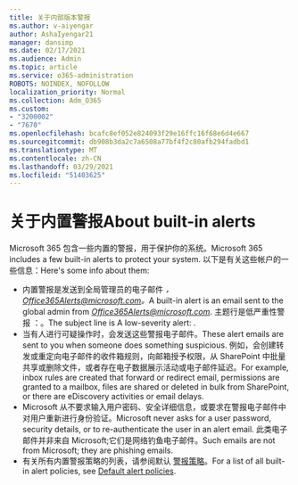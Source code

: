 ```yaml
---
title: 关于内部版本警报
ms.author: v-aiyengar
author: AshaIyengar21
manager: dansimp
ms.date: 02/17/2021
ms.audience: Admin
ms.topic: article
ms.service: o365-administration
ROBOTS: NOINDEX, NOFOLLOW
localization_priority: Normal
ms.collection: Adm_O365
ms.custom:
- "3200002"
- "7670"
ms.openlocfilehash: bcafc8ef052e824093f29e16ffc16f68e6d4e667
ms.sourcegitcommit: db908b3da2c7a6508a77bf4f2c80afb294fadbd1
ms.translationtype: MT
ms.contentlocale: zh-CN
ms.lasthandoff: 03/29/2021
ms.locfileid: "51403625"
---
```

# <a name="about-built-in-alerts"></a><span data-ttu-id="42dfc-102">关于内置警报</span><span class="sxs-lookup"><span data-stu-id="42dfc-102">About built-in alerts</span></span>

<span data-ttu-id="42dfc-103">Microsoft 365 包含一些内置的警报，用于保护你的系统。</span><span class="sxs-lookup"><span data-stu-id="42dfc-103">Microsoft 365 includes a few built-in alerts to protect your system.</span></span> <span data-ttu-id="42dfc-104">以下是有关这些帐户的一些信息：</span><span class="sxs-lookup"><span data-stu-id="42dfc-104">Here's some info about them:</span></span>

- <span data-ttu-id="42dfc-105">内置警报是发送到全局管理员的电子邮件 *，Office365Alerts@microsoft.com。*</span><span class="sxs-lookup"><span data-stu-id="42dfc-105">A built-in alert is an email sent to the global admin from *Office365Alerts@microsoft.com*.</span></span> <span data-ttu-id="42dfc-106">主题行是低严重性警报 <name of alert policy> ：。</span><span class="sxs-lookup"><span data-stu-id="42dfc-106">The subject line is A low-severity alert: <name of alert policy>.</span></span>
- <span data-ttu-id="42dfc-107">当有人进行可疑操作时，会发送这些警报电子邮件。</span><span class="sxs-lookup"><span data-stu-id="42dfc-107">These alert emails are sent to you when someone does something suspicious.</span></span> <span data-ttu-id="42dfc-108">例如，会创建转发或重定向电子邮件的收件箱规则，向邮箱授予权限，从 SharePoint 中批量共享或删除文件，或者存在电子数据展示活动或电子邮件延迟。</span><span class="sxs-lookup"><span data-stu-id="42dfc-108">For example, inbox rules are created that forward or redirect email, permissions are granted to a mailbox, files are shared or deleted in bulk from SharePoint, or there are eDiscovery activities or email delays.</span></span>
- <span data-ttu-id="42dfc-109">Microsoft 从不要求输入用户密码、安全详细信息，或要求在警报电子邮件中对用户重新进行身份验证。</span><span class="sxs-lookup"><span data-stu-id="42dfc-109">Microsoft never asks for a user password, security details, or to re-authenticate the user in an alert email.</span></span> <span data-ttu-id="42dfc-110">此类电子邮件并非来自 Microsoft;它们是网络钓鱼电子邮件。</span><span class="sxs-lookup"><span data-stu-id="42dfc-110">Such emails are not from Microsoft; they are phishing emails.</span></span>
- <span data-ttu-id="42dfc-111">有关所有内置警报策略的列表，请参阅默认 [警报策略](https://go.microsoft.com/fwlink/?linkid=2103170)。</span><span class="sxs-lookup"><span data-stu-id="42dfc-111">For a list of all built-in alert policies, see [Default alert policies](https://go.microsoft.com/fwlink/?linkid=2103170).</span></span>